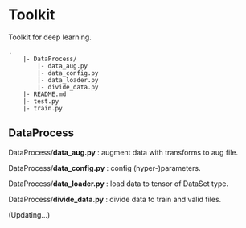 # Toolkit
Toolkit for deep learning.
```
.
    |- DataProcess/
        |- data_aug.py
        |- data_config.py
        |- data_loader.py
        |- divide_data.py
    |- README.md
    |- test.py
    |- train.py
```

## DataProcess

DataProcess/**data_aug.py** : augment data with transforms to aug file.

DataProcess/**data_config.py** : config (hyper-)parameters.

DataProcess/**data_loader.py** : load data to tensor of DataSet type.

DataProcess/**divide_data.py** : divide data to train and valid files.    

(Updating...)